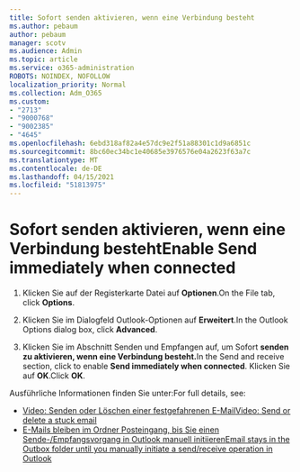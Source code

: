 ```yaml
---
title: Sofort senden aktivieren, wenn eine Verbindung besteht
ms.author: pebaum
author: pebaum
manager: scotv
ms.audience: Admin
ms.topic: article
ms.service: o365-administration
ROBOTS: NOINDEX, NOFOLLOW
localization_priority: Normal
ms.collection: Adm_O365
ms.custom:
- "2713"
- "9000768"
- "9002385"
- "4645"
ms.openlocfilehash: 6ebd318af82a4e57dc9e2f51a88301c1d9a6851c
ms.sourcegitcommit: 8bc60ec34bc1e40685e3976576e04a2623f63a7c
ms.translationtype: MT
ms.contentlocale: de-DE
ms.lasthandoff: 04/15/2021
ms.locfileid: "51813975"
---
```

# <a name="enable-send-immediately-when-connected"></a><span data-ttu-id="d3dfd-102">Sofort senden aktivieren, wenn eine Verbindung besteht</span><span class="sxs-lookup"><span data-stu-id="d3dfd-102">Enable Send immediately when connected</span></span>
 
1. <span data-ttu-id="d3dfd-103">Klicken Sie auf der Registerkarte Datei auf **Optionen**.</span><span class="sxs-lookup"><span data-stu-id="d3dfd-103">On the File tab, click **Options**.</span></span>

2. <span data-ttu-id="d3dfd-104">Klicken Sie im Dialogfeld Outlook-Optionen auf **Erweitert**.</span><span class="sxs-lookup"><span data-stu-id="d3dfd-104">In the Outlook Options dialog box, click **Advanced**.</span></span>

3. <span data-ttu-id="d3dfd-105">Klicken Sie im Abschnitt Senden und Empfangen auf, um Sofort **senden zu aktivieren, wenn eine Verbindung besteht.**</span><span class="sxs-lookup"><span data-stu-id="d3dfd-105">In the Send and receive section, click to enable **Send immediately when connected**.</span></span> <span data-ttu-id="d3dfd-106">Klicken Sie auf **OK**.</span><span class="sxs-lookup"><span data-stu-id="d3dfd-106">Click **OK**.</span></span>

<span data-ttu-id="d3dfd-107">Ausführliche Informationen finden Sie unter:</span><span class="sxs-lookup"><span data-stu-id="d3dfd-107">For full details, see:</span></span>
- [<span data-ttu-id="d3dfd-108">Video: Senden oder Löschen einer festgefahrenen E-Mail</span><span class="sxs-lookup"><span data-stu-id="d3dfd-108">Video: Send or delete a stuck email</span></span>](https://support.office.com/article/Video-Send-or-delete-an-email-stuck-in-your-outbox-26d5d34a-4e5f-444a-a9e8-44db04a94dec) 
- [<span data-ttu-id="d3dfd-109">E-Mails bleiben im Ordner Posteingang, bis Sie einen Sende-/Empfangsvorgang in Outlook manuell initiieren</span><span class="sxs-lookup"><span data-stu-id="d3dfd-109">Email stays in the Outbox folder until you manually initiate a send/receive operation in Outlook</span></span>](https://support.microsoft.com/help/2797572/email-stays-in-the-outbox-folder-until-you-manually-initiate-a-send-re)
